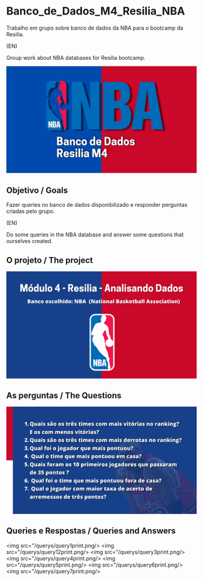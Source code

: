 # Banco_de_Dados_M4_Resilia_NBA
Trabalho em grupo sobre banco de dados da NBA para o bootcamp da Resilia. 

(EN)

Group work about NBA databases for Resilia bootcamp. 

<img src="/Images/NBA.jpg"/>

## Objetivo / Goals
Fazer queries no banco de dados disponibilizado e responder perguntas criadas pelo grupo.

(EN)

Do some queries in the NBA database and answer some questions that ourselves created.


## O projeto / The project

<img src="/Images/slide1.png"/>

## As perguntas / The Questions
<img src="/Images/slidePerguntas.png"/>

## Queries e Respostas / Queries and Answers
<img src="/querys/query1print.png/>
<img src="/querys/query12print.png/>
<img src="/querys/query3print.png/>
<img src="/querys/query4print.png/>
<img src="/querys/query5print.png/>
<img src="/querys/query6print.png/>
<img src="/querys/query7print.png/>


